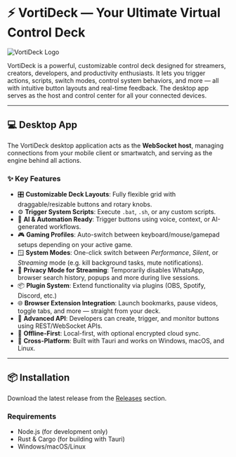 # ⚡ VortiDeck — Your Ultimate Virtual Control Deck

![VortiDeck Logo](https://vortideck.com/logo.png)

VortiDeck is a powerful, customizable control deck designed for streamers, creators, developers, and productivity enthusiasts. It lets you trigger actions, scripts, switch modes, control system behaviors, and more — all with intuitive button layouts and real-time feedback. The desktop app serves as the host and control center for all your connected devices.

---

## 💻 Desktop App

The VortiDeck desktop application acts as the **WebSocket host**, managing connections from your mobile client or smartwatch, and serving as the engine behind all actions.

### ✨ Key Features

- 🎛️ **Customizable Deck Layouts**: Fully flexible grid with draggable/resizable buttons and rotary knobs.
- ⚙️ **Trigger System Scripts**: Execute `.bat`, `.sh`, or any custom scripts.
- 🧠 **AI & Automation Ready**: Trigger buttons using voice, context, or AI-generated workflows.
- 🎮 **Gaming Profiles**: Auto-switch between keyboard/mouse/gamepad setups depending on your active game.
- 🪟 **System Modes**: One-click switch between *Performance*, *Silent*, or *Streaming* mode (e.g. kill background tasks, mute notifications).
- 🔐 **Privacy Mode for Streaming**: Temporarily disables WhatsApp, browser search history, popups and more during live sessions.
- 📦 **Plugin System**: Extend functionality via plugins (OBS, Spotify, Discord, etc.)
- 🌐 **Browser Extension Integration**: Launch bookmarks, pause videos, toggle tabs, and more — straight from your deck.
- 🔧 **Advanced API**: Developers can create, trigger, and monitor buttons using REST/WebSocket APIs.
- 💾 **Offline-First**: Local-first, with optional encrypted cloud sync.
- 🧩 **Cross-Platform**: Built with Tauri and works on Windows, macOS, and Linux.

---

## 📦 Installation

Download the latest release from the [Releases](https://vortideck.com/download) section.

### Requirements

- Node.js (for development only)
- Rust & Cargo (for building with Tauri)
- Windows/macOS/Linux
